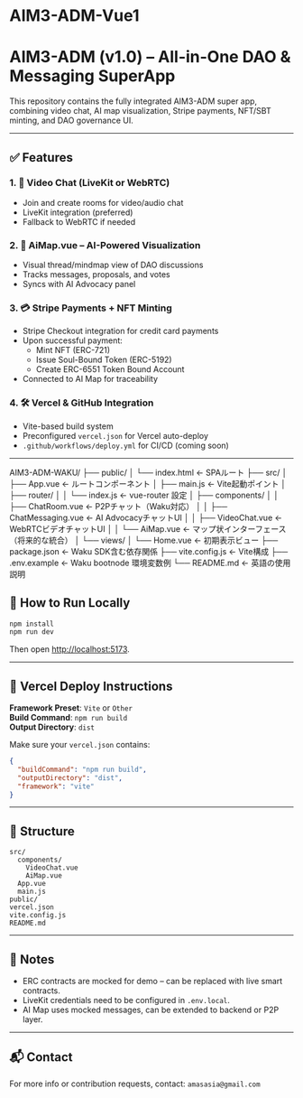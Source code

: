# AIM3-ADM-Vue1

# AIM3-ADM (v1.0) – All-in-One DAO & Messaging SuperApp

This repository contains the fully integrated AIM3-ADM super app, combining video chat, AI map visualization, Stripe payments, NFT/SBT minting, and DAO governance UI.

---

## ✅ Features

### 1. 🎥 Video Chat (LiveKit or WebRTC)
- Join and create rooms for video/audio chat
- LiveKit integration (preferred)
- Fallback to WebRTC if needed

### 2. 🧠 AiMap.vue – AI-Powered Visualization
- Visual thread/mindmap view of DAO discussions
- Tracks messages, proposals, and votes
- Syncs with AI Advocacy panel

### 3. 💳 Stripe Payments + NFT Minting
- Stripe Checkout integration for credit card payments
- Upon successful payment:
  - Mint NFT (ERC-721)
  - Issue Soul-Bound Token (ERC-5192)
  - Create ERC-6551 Token Bound Account
- Connected to AI Map for traceability

### 4. 🛠 Vercel & GitHub Integration
- Vite-based build system
- Preconfigured `vercel.json` for Vercel auto-deploy
- `.github/workflows/deploy.yml` for CI/CD (coming soon)

---
AIM3-ADM-WAKU/
├── public/
│   └── index.html                ← SPAルート
├── src/
│   ├── App.vue                   ← ルートコンポーネント
│   ├── main.js                   ← Vite起動ポイント
│   ├── router/
│   │   └── index.js              ← vue-router 設定
│   ├── components/
│   │   ├── ChatRoom.vue          ← P2Pチャット（Waku対応）
│   │   ├── ChatMessaging.vue     ← AI AdvocacyチャットUI
│   │   ├── VideoChat.vue         ← WebRTCビデオチャットUI
│   │   └── AiMap.vue             ← マップ状インターフェース（将来的な統合）
│   └── views/
│       └── Home.vue              ← 初期表示ビュー
├── package.json                 ← Waku SDK含む依存関係
├── vite.config.js              ← Vite構成
├── .env.example                ← Waku bootnode 環境変数例
└── README.md                   ← 英語の使用説明








## 🧪 How to Run Locally

```bash
npm install
npm run dev
```

Then open [http://localhost:5173](http://localhost:5173).

---

## 🚀 Vercel Deploy Instructions

**Framework Preset**: `Vite` or `Other`  
**Build Command**: `npm run build`  
**Output Directory**: `dist`

Make sure your `vercel.json` contains:

```json
{
  "buildCommand": "npm run build",
  "outputDirectory": "dist",
  "framework": "vite"
}
```

---

## 📁 Structure

```
src/
  components/
    VideoChat.vue
    AiMap.vue
  App.vue
  main.js
public/
vercel.json
vite.config.js
README.md
```

---

## 📌 Notes

- ERC contracts are mocked for demo – can be replaced with live smart contracts.
- LiveKit credentials need to be configured in `.env.local`.
- AI Map uses mocked messages, can be extended to backend or P2P layer.

---

## 📬 Contact

For more info or contribution requests, contact: `amasasia@gmail.com`

